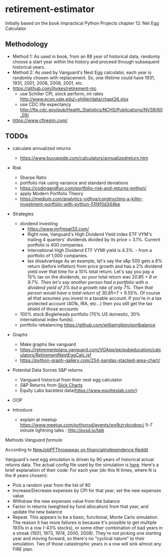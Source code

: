 # retirement-estimator
Initially based on the book Impractical Python Projects chapter 12: Net Egg Calculator

## Methodology
- Method 1: As used in book, from an 88 year of historical data, randomly choose a start year within the history and proceed through subsequent historical years.
- Method 2: As used by Vanguard's Nest Egg calculator, each year is randomly chosen with replacement. So, one lifetime could have 1931, 1931, 2001, 2008, 2008, 2001, etc. 
- https://github.com/jhykes/retirement-mc
   - use Schiller CPI, stock perform, int rates http://www.econ.yale.edu/~shiller/data/chapt26.xlsx
   - use CDC life expectancy http://ftp.cdc.gov/pub/Health_Statistics/NCHS/Publications/NVSR/60_09/
- https://www.cfiresim.com/
## TODOs
- calculate annualized returns
  - https://www.buyupside.com/calculators/annualizedreturn.htm

- Risk
  - Sharpe Ratio
  - portfolio risk using variance and standard deviations 
  - https://codingandfun.com/portfolio-risk-and-returns-python/
  - apply Modern Portfolio Theory 
  - https://medium.com/analytics-vidhya/constructing-a-killer-investment-portfolio-with-python-51f4f0d344be
- Strategies
  - dividend investing
    - https://www.mrfreeat33.com/
    - Right now, Vanguard's High Dividend Yield index ETF VYM's trailing 4 quarters' dividends divided by its price = 3.1%. Current portfolio is 400 companies.
    - International High Dividend ETF VYMI yield is 4.3%. - from a portfolio of 1,000 companies.
    - tax disadvantage As an example, let's say the s&p 500 gets a 8% return (before inflation) from price growth and has a 2% dividend yield over that time for a 10% total return. Let's say you pay a 15% tax on the dividends, so your total return was 2*0.85 + 8 or 9.7%. Then let's say another person had a portfolio with a dividend yield of 3% but a growth rate of only 7%. Then that person would have a total return of 3*0.85+7 = 9.55%. Of course all that assumes you invest in a taxable account. If you're in a tax protected account (401k, IRA, etc...) then you still get the tax shield of those accounts
  - 100% stock Bogleheads portfolio (70% US domestic, 30% international index funds). 
  - portfolio rebalancing https://github.com/williamgilpin/portbalance
- Graphs
  - Make graphs like vanguard
  - https://retirementplans.vanguard.com/VGApp/pe/pubeducation/calculators/RetirementNestEggCalc.jsf
  - https://python-graph-gallery.com/254-pandas-stacked-area-chart/
- Potential Data Sorces S&P returns 
    - Vanguard historical from their nest egg calculator
    - S&P Returns from [Slick Charts](https://www.slickcharts.com/sp500/returns)
    - Equity Labs backtest data(https://www.equitieslab.com/)
- OOP
- Introduce
  - explain at meetup https://www.meetup.com/pythonsd/events/wxfkzrybcqbgc/  5-7 minute lightning talks : http://pysd.io/talk

Methods
*Vanguard formula*

According to [NewJobPFThrowaway on financialindependence Reddit](https://www.reddit.com/r/financialindependence/comments/d6wl6q/why_is_the_vanguard_retirement_nest_egg/)

Vanguard's nest egg simulation is driven by 90 years of historical actual returns data. The actual config file used by the simulation is [here](https://retirementplans.vanguard.com//web/angular/app/nesteggcalculator/data/config.json).
Here's a brief explanation of their code:
For each year (do this N times, where N is the # years chosen):
- Pick a random year from the list of 90
- Increase/Decrease expenses by CPI for that year, set the new expenses value
- Withdraw the new expenses value from the balance
- Factor in returns (weighted by fund allocation) from that year, and update the new balance
- Repeat.
This appears to be a basic, functional, Monte Carlo simulation.
The reason it has more failures is because it's possible to get multiple 1931s in a row (-43% stocks), or some other combination of bad years in a streak (1931, 1973, 1974, 2000, 2008). They're not picking one starting year and moving forward, so there's no "cyclical nature" to their simulation. Two of those catastrophic years in a row will sink almost any FIRE plan.


